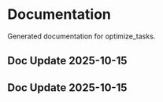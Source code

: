 # Documentation

Generated documentation for optimize_tasks.

## Doc Update 2025-10-15

## Doc Update 2025-10-15
